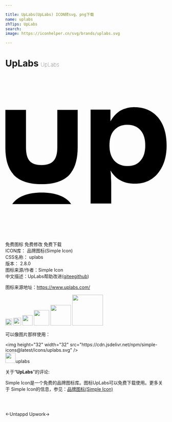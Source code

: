 ```yaml
---

title: UpLabs(UpLabs) ICON转svg、png下载
name: uplabs
zhTips: UpLabs
search: 
image: https://iconhelper.cn/svg/brands/uplabs.svg

---
```


# UpLabs  <small style="font-size: 60%;font-weight: 100">UpLabs</small>

<div id="svg" class="svg-wrap">
<svg role="img" viewBox="0 0 24 24" xmlns="http://www.w3.org/2000/svg"><title>UpLabs icon</title><path d="M9.804 19.205c-.112-.111-.186-.26-.297-.372-.889-.894-2.259-1.34-4.11-1.34-1.816 0-3.186.446-4.075 1.34-.111.112-.185.223-.296.372zm2.88-.044V5.164h2.959V6.9c.406-.702.887-1.219 1.479-1.588a4.057 4.057 0 0 1 2.034-.517c1.516 0 2.7.517 3.55 1.514.85.997 1.294 2.4 1.294 4.173 0 1.736-.444 3.102-1.294 4.136-.85 1.034-1.997 1.551-3.402 1.551-.851 0-1.554-.147-2.145-.48-.592-.295-1.11-.812-1.516-1.477.037.259.073.554.073.886 0 .296.037.665.037 1.071v2.955h-3.069zm2.81-8.679c0 .96.222 1.699.703 2.253.481.517 1.147.812 1.96.812.85 0 1.516-.258 1.96-.812.48-.517.703-1.293.703-2.253 0-.96-.222-1.699-.703-2.253-.48-.554-1.146-.812-1.997-.812-.813 0-1.479.295-1.96.85-.444.48-.665 1.255-.665 2.215zM7.73 5.201v5.577c0 .923-.185 1.588-.555 1.994-.37.406-.961.628-1.775.628-.813 0-1.405-.185-1.775-.591-.37-.407-.555-1.071-.555-2.031V5.2H0v5.577c0 1.661.333 2.88.998 3.767.111.11.185.258.296.369.888.886 2.256 1.33 4.105 1.33 1.812 0 3.18-.444 4.068-1.33.11-.111.185-.222.296-.37.665-.886.998-2.142.998-3.766V5.2Z"/></svg>
</div>
<detail full-name='uplabs'></detail>

<div class="detail-page">
<p>
<span><span class="badge-success badge">免费图标</span> <span class="badge-success badge">免费修改</span>  <span class="badge-success badge">免费下载</span> </span>
<br/>
<span>
ICON库：
<span class="badge-secondary badge">品牌图标(Simple Icon)</span> 
</span>
<br/>
<span>
CSS名称：
<span class="badge-secondary badge">uplabs</span> 
</span>

<br/>
<span>
版本：
<span class="badge-secondary badge">2.8.0</span> 
</span>
<br/>
<span>图标来源/作者：<span class="badge-light badge">Simple Icon</span></span> 
<br/>
<span class="zh-detail">中文描述：<span class="badge-primary badge">UpLabs</span><span class="help-link"><span>帮助改进</span>(<a href="https://gitee.com/liuwave/icon-helper/edit/master/json/brands/uplabs.json" target="_blank" rel="noopener noreferrer">gitee</a><a href="https://github.com/liuwave/icon-helper/edit/master/json/brands/uplabs.json" target="_blank" rel="noopener noreferrer">github</a></span>)</span><br/>
</p>
</div><div class="description description alert alert-light"><p>图标来源地址：<a href="https://www.uplabs.com/" target="_blank" rel="noopener noreferrer">https://www.uplabs.com/</a></p></div>
<div class="alert alert-dark">
<img height="21" width="21" src="https://cdn.jsdelivr.net/npm/simple-icons@latest/icons/uplabs.svg" />
<img height="24" width="24" src="https://cdn.jsdelivr.net/npm/simple-icons@latest/icons/uplabs.svg" />
<img height="32" width="32" src="https://cdn.jsdelivr.net/npm/simple-icons@latest/icons/uplabs.svg" />
<img height="48" width="48" src="https://cdn.jsdelivr.net/npm/simple-icons@latest/icons/uplabs.svg" />
<img height="64" width="64" src="https://cdn.jsdelivr.net/npm/simple-icons@latest/icons/uplabs.svg" />
<img height="96" width="96" src="https://cdn.jsdelivr.net/npm/simple-icons@latest/icons/uplabs.svg" />

</div>
<div>
  <p>可以像图片那样使用：    
  </p>
  <div class="alert alert-primary" style="font-size: 14px">
    &lt;img height="32" width="32" src="https://cdn.jsdelivr.net/npm/simple-icons@latest/icons/uplabs.svg" /&gt;
    <copy-btn content='<img height="32" width="32" src="https://cdn.jsdelivr.net/npm/simple-icons@latest/icons/uplabs.svg" />'></copy-btn>
  </div>
  <div class="alert alert-secondary">
    <img height="32" width="32" src="https://cdn.jsdelivr.net/npm/simple-icons@latest/icons/uplabs.svg" />uplabs
    <copy-btn content="uplabs" btn-title="复制图标名称"></copy-btn>
  </div>
</div>
<div class="icon-detail__container">
<p>关于“<b>UpLabs</b>”的评论:</p>
</div>
<Vssue title="关于“UpLabs”的评论" />
<div><p>Simple Icon是一个免费的品牌图标库。图标UpLabs可以免费下载使用。更多关于  Simple Icon的信息，参见：<a target="_blank" href="https://iconhelper.cn/brands.html">品牌图标(Simple Icon)</a>
</p></div>


<div style="padding:2rem 0 " class="page-nav"><p class="inner"><span class="prev">←<router-link to="/icon/untappd.html">Untappd</router-link></span> <span class="next"><router-link to="/icon/upwork.html">Upwork</router-link>→</span></p></div>
